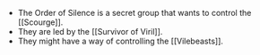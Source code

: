 - The Order of Silence is a secret group that wants to control the [[Scourge]].
- They are led by the [[Survivor of Viril]].
- They might have a way of controlling the [[Vilebeasts]].
